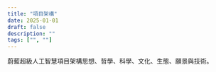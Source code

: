 ```yaml
---
title: "項目架構"
date: 2025-01-01
draft: false
description: ""
tags: ["", ""]
---
```


蔚藍超級人工智慧項目架構思想、哲學、科學、文化、生態、願景與技術。
<br>